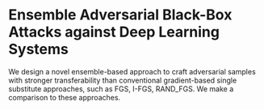 # Ensemble Adversarial Black-Box Attacks against Deep Learning Systems
We design a novel ensemble-based approach to craft adversarial samples with stronger transferability than conventional gradient-based single substitute approaches, such as FGS, I-FGS, RAND_FGS. We make a comparison to these approaches.
